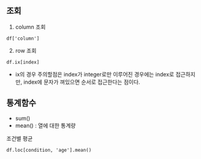 ## 조회
1. column 조회
```
df['column']
```  


2. row 조회
```
df.ix[index]
```
+ ix의 경우 주의할점은 index가 integer로만 이루어진 경우에는 index로 접근하지만, index에 문자가 껴있으면 순서로 접근한다는 점이다. 


## 통계함수
+ sum()
+ mean() : 열에 대한 통계량

조건별 평균
```
df.loc[condition, 'age'].mean()
```
